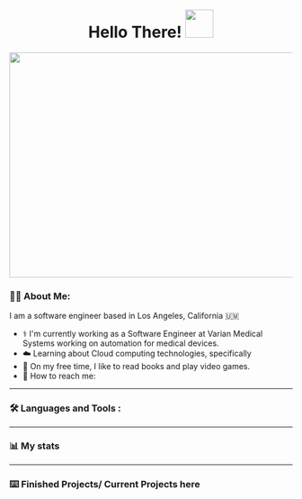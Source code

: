 <h1 align="center">
  Hello There!   <img src="https://i.redd.it/lzzynbz2gap51.gif" width="50px"/>
</h1>

<div align="center">
  <img src="https://miro.medium.com/max/1280/1*X3I7dXxUWMqDMiuOcFYl2Q.gif" width="600" height="400"/>
</div>

### 👨‍💻 About Me:

I am a software engineer based in Los Angeles, California 🇺🇲
* ⚕️ I'm currently working as a Software Engineer at Varian Medical Systems working on automation for medical devices.
* ☁️ Learning about Cloud computing technologies, specifically 
* 📕 On my free time, I like to read books and play video games.
* 📇 How to reach me:

---

### :hammer_and_wrench: Languages and Tools :

---

### 📊 My stats

---

### ⌨️ Finished Projects/ Current Projects here
